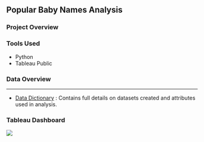 ## Popular Baby Names Analysis


### Project Overview


### Tools Used
- Python
- Tableau Public 

### Data Overview
---
- [Data Dictionary](DataDictionary.md) : Contains full details on datasets created and attributes used in analysis. 


### Tableau Dashboard

<div class='tableauPlaceholder' id='viz1606181838474' style='position: relative'><noscript><a href='#'><img alt=' ' src='https:&#47;&#47;public.tableau.com&#47;static&#47;images&#47;Po&#47;PopularBabyNamesAnalysis&#47;PopularBabyNamesAnalysis&#47;1_rss.png' style='border: none' /></a></noscript><object class='tableauViz'  style='display:none;'><param name='host_url' value='https%3A%2F%2Fpublic.tableau.com%2F' /> <param name='embed_code_version' value='3' /> <param name='site_root' value='' /><param name='name' value='PopularBabyNamesAnalysis&#47;PopularBabyNamesAnalysis' /><param name='tabs' value='no' /><param name='toolbar' value='yes' /><param name='static_image' value='https:&#47;&#47;public.tableau.com&#47;static&#47;images&#47;Po&#47;PopularBabyNamesAnalysis&#47;PopularBabyNamesAnalysis&#47;1.png' /> <param name='animate_transition' value='yes' /><param name='display_static_image' value='yes' /><param name='display_spinner' value='yes' /><param name='display_overlay' value='yes' /><param name='display_count' value='yes' /><param name='language' value='en' /></object></div>                <script type='text/javascript'>                    var divElement = document.getElementById('viz1606181838474');                    var vizElement = divElement.getElementsByTagName('object')[0];                    if ( divElement.offsetWidth > 800 ) { vizElement.style.minWidth='1196px';vizElement.style.maxWidth='1596px';vizElement.style.width='100%';vizElement.style.height='1405px';} else if ( divElement.offsetWidth > 500 ) { vizElement.style.minWidth='1196px';vizElement.style.maxWidth='1596px';vizElement.style.width='100%';vizElement.style.height='1405px';} else { vizElement.style.width='100%';vizElement.style.height='1577px';}                     var scriptElement = document.createElement('script');                    scriptElement.src = 'https://public.tableau.com/javascripts/api/viz_v1.js';                    vizElement.parentNode.insertBefore(scriptElement, vizElement);                </script>

